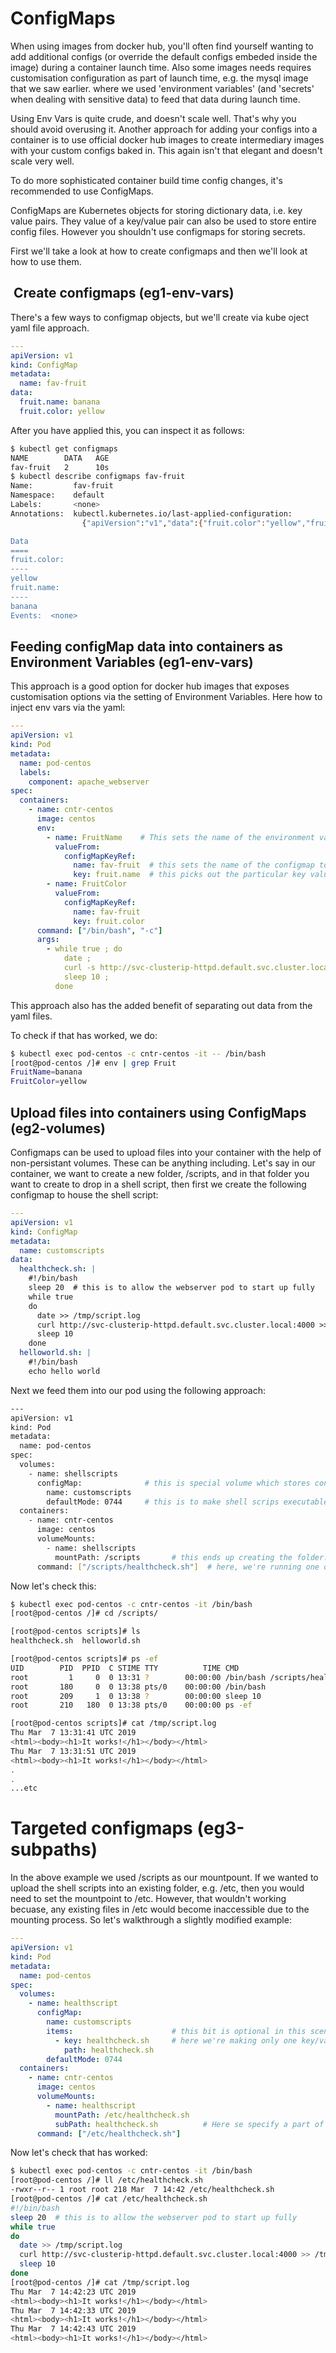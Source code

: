 # ConfigMaps

When using images from docker hub, you'll often find yourself wanting to add additional configs (or override the default configs embeded inside the image) during a container launch time. Also some images needs requires customisation configuration as part of launch time, e.g. the mysql image that we saw earlier. where we used 'environment variables' (and 'secrets' when dealing with sensitive data) to feed that data during launch time.

Using Env Vars is quite crude, and doesn't scale well. That's why you should avoid overusing it. Another approach for adding your configs into a container is to use official docker hub images to create intermediary images with your custom configs baked in. This again isn't that elegant and doesn't scale very well.


To do more sophisticated container build time config changes, it's recommended to use ConfigMaps. 

ConfigMaps are Kubernetes objects for storing dictionary data, i.e. key value pairs. They value of a key/value pair can also be used to store entire config files. However you shouldn't use configmaps for storing secrets.

First we'll take a look at how to create configmaps and then we'll look at how to use them. 




##  Create configmaps (eg1-env-vars)

There's a few ways to configmap objects, but we'll create via kube oject yaml file approach.


```yaml
---
apiVersion: v1
kind: ConfigMap
metadata:
  name: fav-fruit
data:
  fruit.name: banana
  fruit.color: yellow
```

After you have applied this, you can inspect it as follows:

```bash
$ kubectl get configmaps
NAME        DATA   AGE
fav-fruit   2      10s
$ kubectl describe configmaps fav-fruit
Name:         fav-fruit
Namespace:    default
Labels:       <none>
Annotations:  kubectl.kubernetes.io/last-applied-configuration:
                {"apiVersion":"v1","data":{"fruit.color":"yellow","fruit.name":"banana"},"kind":"ConfigMap","metadata":{"annotations":{},"name":"fav-fruit...

Data
====
fruit.color:
----
yellow
fruit.name:
----
banana
Events:  <none>
```


## Feeding configMap data into containers as Environment Variables (eg1-env-vars)


This approach is a good option for docker hub images that exposes customisation options via the setting of Environment Variables. Here how to inject env vars via the yaml:

```yaml
---
apiVersion: v1
kind: Pod
metadata:
  name: pod-centos
  labels:
    component: apache_webserver
spec: 
  containers:
    - name: cntr-centos
      image: centos
      env: 
        - name: FruitName    # This sets the name of the environment variable inside the container. 
          valueFrom:
            configMapKeyRef:
              name: fav-fruit  # this sets the name of the configmap to read from. 
              key: fruit.name  # this picks out the particular key value from the chosen configmap. 
        - name: FruitColor
          valueFrom:
            configMapKeyRef:
              name: fav-fruit
              key: fruit.color
      command: ["/bin/bash", "-c"]
      args:
        - while true ; do
            date ;
            curl -s http://svc-clusterip-httpd.default.svc.cluster.local:4000 ;
            sleep 10 ;
          done
```

This approach also has the added benefit of separating out data from the yaml files. 


To check if that has worked, we do:

```bash
$ kubectl exec pod-centos -c cntr-centos -it -- /bin/bash
[root@pod-centos /]# env | grep Fruit
FruitName=banana
FruitColor=yellow
```

## Upload files into containers using ConfigMaps (eg2-volumes)

Configmaps can be used to upload files into your container with the help of non-persistant volumes. These can be anything including. Let's say in our container, we want to create a new folder, /scripts, and in that folder you want to create to drop in a shell script, then first we create the following configmap to house the shell script: 

```yaml
---
apiVersion: v1
kind: ConfigMap
metadata:
  name: customscripts
data:
  healthcheck.sh: |
    #!/bin/bash
    sleep 20  # this is to allow the webserver pod to start up fully
    while true
    do
      date >> /tmp/script.log
      curl http://svc-clusterip-httpd.default.svc.cluster.local:4000 >> /tmp/script.log
      sleep 10
    done
  helloworld.sh: |
    #!/bin/bash
    echo hello world
```

Next we feed them into our pod using the following approach:


```bash
---
apiVersion: v1
kind: Pod
metadata:
  name: pod-centos
spec: 
  volumes:
    - name: shellscripts
      configMap:              # this is special volume which stores content of configmaps.
        name: customscripts
        defaultMode: 0744     # this is to make shell scrips executable
  containers:
    - name: cntr-centos
      image: centos
      volumeMounts:
        - name: shellscripts
          mountPath: /scripts       # this ends up creating the folder. 
      command: ["/scripts/healthcheck.sh"]  # here, we're running one of the scripts that we injected in. 
```

Now let's check this:


```bash
$ kubectl exec pod-centos -c cntr-centos -it /bin/bash
[root@pod-centos /]# cd /scripts/

[root@pod-centos scripts]# ls
healthcheck.sh  helloworld.sh

[root@pod-centos scripts]# ps -ef 
UID        PID  PPID  C STIME TTY          TIME CMD
root         1     0  0 13:31 ?        00:00:00 /bin/bash /scripts/healthcheck.sh
root       180     0  0 13:38 pts/0    00:00:00 /bin/bash
root       209     1  0 13:38 ?        00:00:00 sleep 10
root       210   180  0 13:38 pts/0    00:00:00 ps -ef

[root@pod-centos scripts]# cat /tmp/script.log 
Thu Mar  7 13:31:41 UTC 2019
<html><body><h1>It works!</h1></body></html>
Thu Mar  7 13:31:51 UTC 2019
<html><body><h1>It works!</h1></body></html>
.
.
...etc
```

# Targeted configmaps (eg3-subpaths)

In the above example we used /scripts as our mountpount. If we wanted to upload the shell scripts into an existing folder, e.g. /etc, then you would need to set the mountpoint to /etc. However, that wouldn't working becuase, any existing files in /etc would become inaccessible due to the mounting process. So let's walkthrough a slightly modified example:

```yaml
---
apiVersion: v1
kind: Pod
metadata:
  name: pod-centos
spec: 
  volumes:
    - name: healthscript
      configMap:
        name: customscripts
        items:                      # this bit is optional in this scenario
          - key: healthcheck.sh     # here we're making only one key/value aviable inside the volume
            path: healthcheck.sh
        defaultMode: 0744
  containers:
    - name: cntr-centos
      image: centos
      volumeMounts:
        - name: healthscript
          mountPath: /etc/healthcheck.sh
          subPath: healthcheck.sh          # Here se specify a part of the volume 
      command: ["/etc/healthcheck.sh"]
```

Now let's check that has worked:


```bash
$ kubectl exec pod-centos -c cntr-centos -it /bin/bash
[root@pod-centos /]# ll /etc/healthcheck.sh 
-rwxr--r-- 1 root root 218 Mar  7 14:42 /etc/healthcheck.sh
[root@pod-centos /]# cat /etc/healthcheck.sh 
#!/bin/bash
sleep 20  # this is to allow the webserver pod to start up fully
while true
do
  date >> /tmp/script.log
  curl http://svc-clusterip-httpd.default.svc.cluster.local:4000 >> /tmp/script.log
  sleep 10
done
[root@pod-centos /]# cat /tmp/script.log 
Thu Mar  7 14:42:23 UTC 2019
<html><body><h1>It works!</h1></body></html>
Thu Mar  7 14:42:33 UTC 2019
<html><body><h1>It works!</h1></body></html>
Thu Mar  7 14:42:43 UTC 2019
<html><body><h1>It works!</h1></body></html>

```
